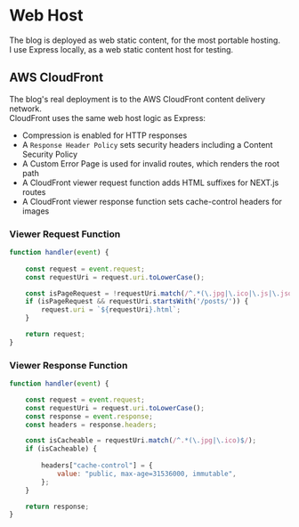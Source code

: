 # Web Host

The blog is deployed as web static content, for the most portable hosting.\
I use Express locally, as a web static content host for testing.

## AWS CloudFront

The blog's real deployment is to the AWS CloudFront content delivery network.\
CloudFront  uses the same web host logic as Express:

- Compression is enabled for HTTP responses
- A `Response Header Policy` sets security headers including a Content Security Policy
- A Custom Error Page is used for invalid routes, which renders the root path
- A CloudFront viewer request function adds HTML suffixes for NEXT.js routes
- A CloudFront viewer response function sets cache-control headers for images

### Viewer Request Function

```javascript
function handler(event) {
    
    const request = event.request;
    const requestUri = request.uri.toLowerCase();

    const isPageRequest = !requestUri.match(/^.*(\.jpg|\.ico|\.js|\.json)$/);
    if (isPageRequest && requestUri.startsWith('/posts/')) {
        request.uri = `${requestUri}.html`;
    }

    return request;
}
```

### Viewer Response Function

```javascript
function handler(event) {

    const request = event.request;
    const requestUri = request.uri.toLowerCase();
    const response = event.response;
    const headers = response.headers;

    const isCacheable = requestUri.match(/^.*(\.jpg|\.ico)$/);
    if (isCacheable) {
        
        headers["cache-control"] = {
            value: "public, max-age=31536000, immutable",
        };
    }

    return response;
}
```
